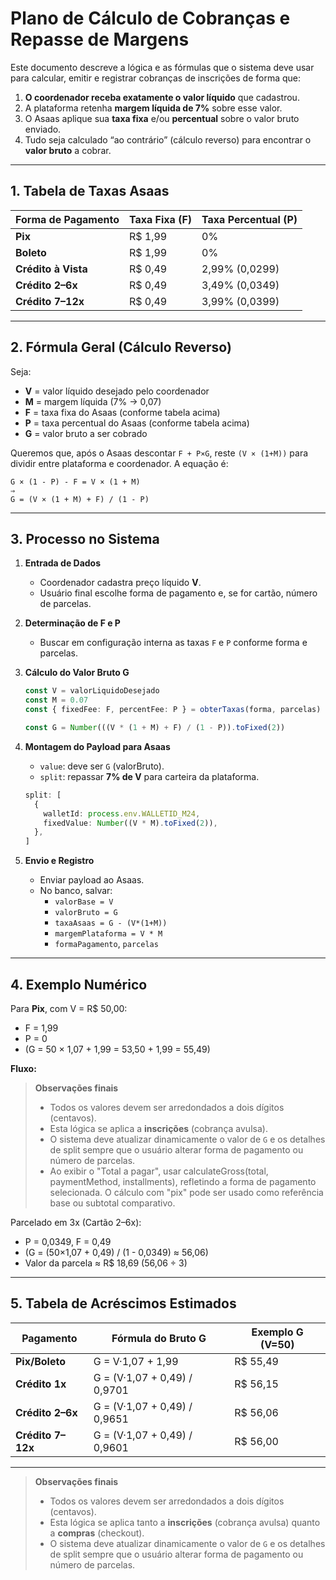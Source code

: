 # Plano de Cálculo de Cobranças e Repasse de Margens

Este documento descreve a lógica e as fórmulas que o sistema deve usar para calcular, emitir e registrar cobranças de inscrições de forma que:

1. **O coordenador receba exatamente o valor líquido** que cadastrou.
2. A plataforma retenha **margem líquida de 7%** sobre esse valor.
3. O Asaas aplique sua **taxa fixa** e/ou **percentual** sobre o valor bruto enviado.
4. Tudo seja calculado “ao contrário” (cálculo reverso) para encontrar o **valor bruto** a cobrar.

---

## 1. Tabela de Taxas Asaas

| Forma de Pagamento  | Taxa Fixa (F) | Taxa Percentual (P) |
| ------------------- | ------------- | ------------------- |
| **Pix**             | R\$ 1,99      | 0%                  |
| **Boleto**          | R\$ 1,99      | 0%                  |
| **Crédito à Vista** | R\$ 0,49      | 2,99% (0,0299)      |
| **Crédito 2–6x**    | R\$ 0,49      | 3,49% (0,0349)      |
| **Crédito 7–12x**   | R\$ 0,49      | 3,99% (0,0399)      |

---

## 2. Fórmula Geral (Cálculo Reverso)

Seja:

- **V** = valor líquido desejado pelo coordenador
- **M** = margem líquida (7% → 0,07)
- **F** = taxa fixa do Asaas (conforme tabela acima)
- **P** = taxa percentual do Asaas (conforme tabela acima)
- **G** = valor bruto a ser cobrado

Queremos que, após o Asaas descontar `F + P×G`, reste `(V × (1+M))` para dividir entre plataforma e coordenador. A equação é:

```
G × (1 - P) - F = V × (1 + M)
⇒
G = (V × (1 + M) + F) / (1 - P)
```

---

## 3. Processo no Sistema

1. **Entrada de Dados**

   - Coordenador cadastra preço líquido **V**.
   - Usuário final escolhe forma de pagamento e, se for cartão, número de parcelas.

2. **Determinação de F e P**

   - Buscar em configuração interna as taxas `F` e `P` conforme forma e parcelas.

3. **Cálculo do Valor Bruto G**

   ```ts
   const V = valorLiquidoDesejado
   const M = 0.07
   const { fixedFee: F, percentFee: P } = obterTaxas(forma, parcelas)

   const G = Number(((V * (1 + M) + F) / (1 - P)).toFixed(2))
   ```

4. **Montagem do Payload para Asaas**

   - `value`: deve ser `G` (valorBruto).
   - `split`: repassar **7% de V** para carteira da plataforma.

   ```ts
   split: [
     {
       walletId: process.env.WALLETID_M24,
       fixedValue: Number((V * M).toFixed(2)),
     },
   ]
   ```

5. **Envio e Registro**

   - Enviar payload ao Asaas.
   - No banco, salvar:
     - `valorBase = V`
     - `valorBruto = G`
     - `taxaAsaas = G - (V*(1+M))`
     - `margemPlataforma = V * M`
     - `formaPagamento`, `parcelas`

---

## 4. Exemplo Numérico

Para **Pix**, com V = R\$ 50,00:

- F = 1,99
- P = 0
- \(G = 50 × 1,07 + 1,99 = 53,50 + 1,99 = 55,49\)

**Fluxo:**

> **Observações finais**
>
> - Todos os valores devem ser arredondados a dois dígitos (centavos).
> - Esta lógica se aplica a **inscrições** (cobrança avulsa).
> - O sistema deve atualizar dinamicamente o valor de `G` e os detalhes de split sempre que o usuário alterar forma de pagamento ou número de parcelas.
> - Ao exibir o "Total a pagar", usar calculateGross(total, paymentMethod, installments), refletindo a forma de pagamento selecionada. O cálculo com "pix" pode ser usado como referência base ou subtotal comparativo.

Parcelado em 3x (Cartão 2–6x):

- P = 0,0349, F = 0,49
- \(G = (50×1,07 + 0,49) / (1 - 0,0349) ≈ 56,06\)
- Valor da parcela ≈ R\$ 18,69 (56,06 ÷ 3)

---

## 5. Tabela de Acréscimos Estimados

| Pagamento         | Fórmula do Bruto G           | Exemplo G (V=50) |
| ----------------- | ---------------------------- | ---------------- |
| **Pix/Boleto**    | G = V·1,07 + 1,99            | R\$ 55,49        |
| **Crédito 1x**    | G = (V·1,07 + 0,49) / 0,9701 | R\$ 56,15        |
| **Crédito 2–6x**  | G = (V·1,07 + 0,49) / 0,9651 | R\$ 56,06        |
| **Crédito 7–12x** | G = (V·1,07 + 0,49) / 0,9601 | R\$ 56,00        |

---

> **Observações finais**
>
> - Todos os valores devem ser arredondados a dois dígitos (centavos).
> - Esta lógica se aplica tanto a **inscrições** (cobrança avulsa) quanto a **compras** (checkout).
> - O sistema deve atualizar dinamicamente o valor de `G` e os detalhes de split sempre que o usuário alterar forma de pagamento ou número de parcelas.
